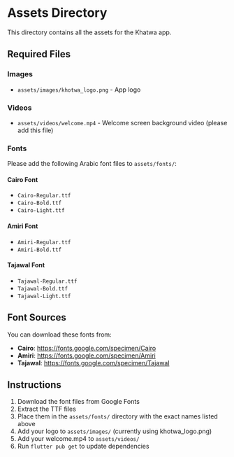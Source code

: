 # Assets Directory

This directory contains all the assets for the Khatwa app.

## Required Files

### Images
- `assets/images/khotwa_logo.png` - App logo

### Videos  
- `assets/videos/welcome.mp4` - Welcome screen background video (please add this file)

### Fonts
Please add the following Arabic font files to `assets/fonts/`:

#### Cairo Font
- `Cairo-Regular.ttf`
- `Cairo-Bold.ttf`
- `Cairo-Light.ttf`

#### Amiri Font
- `Amiri-Regular.ttf`
- `Amiri-Bold.ttf`

#### Tajawal Font
- `Tajawal-Regular.ttf`
- `Tajawal-Bold.ttf`
- `Tajawal-Light.ttf`

## Font Sources

You can download these fonts from:
- **Cairo**: https://fonts.google.com/specimen/Cairo
- **Amiri**: https://fonts.google.com/specimen/Amiri
- **Tajawal**: https://fonts.google.com/specimen/Tajawal

## Instructions

1. Download the font files from Google Fonts
2. Extract the TTF files
3. Place them in the `assets/fonts/` directory with the exact names listed above
4. Add your logo to `assets/images/` (currently using khotwa_logo.png)
5. Add your welcome.mp4 to `assets/videos/`
6. Run `flutter pub get` to update dependencies
